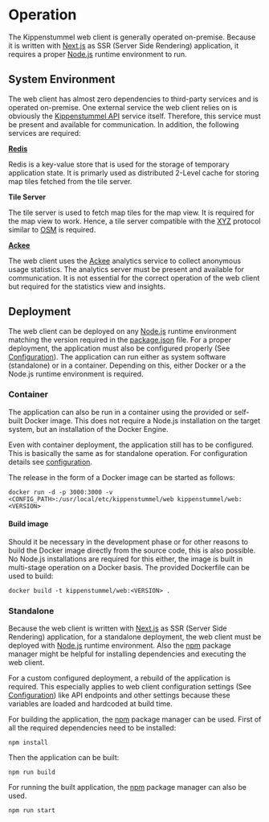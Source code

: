 # Operation

The Kippenstummel web client is generally operated on-premise. Because it is written
with [Next.js](https://nextjs.org/) as SSR (Server Side Rendering) application, it
requires a proper [Node.js](https://nodejs.org/) runtime environment to run.

## System Environment

The web client has almost zero dependencies to third-party services and is
operated on-premise. One external service the web client relies on is
obviously the [Kippenstummel API](https://github.com/MuellerConstantin/kippenstummel-api)
service itself. Therefore, this service must be present and available for
communication. In addition, the following services are required:

**[Redis](https://redis.io/)**

Redis is a key-value store that is used for the storage of temporary application state. It is primarly
used as distributed 2-Level cache for storing map tiles fetched from the tile server.

**Tile Server**

The tile server is used to fetch map tiles for the map view. It is required for the map view to work.
Hence, a tile server compatible with the [XYZ](https://en.wikipedia.org/wiki/Tiled_web_map) protocol
similar to [OSM](https://www.openstreetmap.org/) is required.

**[Ackee](https://ackee.electerious.com/)**

The web client uses the [Ackee](https://ackee.electerious.com/) analytics service to collect anonymous usage
statistics. The analytics server must be present and available for communication. It is not essential for
the correct operation of the web client but required for the statistics view and insights.

## Deployment

The web client can be deployed on any [Node.js](https://nodejs.org/) runtime
environment matching the version required in the [package.json](/package.json)
file. For a proper deployment, the application must also be configured properly
(See [Configuration](./configuration.md)). The application can run either as
system software (standalone) or in a container. Depending on this, either
Docker or a the Node.js runtime environment is required.

### Container

The application can also be run in a container using the provided or self-built
Docker image. This does not require a Node.js installation on the target system,
but an installation of the Docker Engine.

Even with container deployment, the application still has to be configured. This
is basically the same as for standalone operation. For configuration details
see [configuration](./configuration.md).

The release in the form of a Docker image can be started as follows:

```shell
docker run -d -p 3000:3000 -v <CONFIG_PATH>:/usr/local/etc/kippenstummel/web kippenstummel/web:<VERSION>
```

#### Build image

Should it be necessary in the development phase or for other reasons to build
the Docker image directly from the source code, this is also possible. No Node.js
installations are required for this either, the image is built in multi-stage
operation on a Docker basis. The provided Dockerfile can be used to build:

```shell
docker build -t kippenstummel/web:<VERSION> .
```

### Standalone

Because the web client is written with [Next.js](https://nextjs.org/) as SSR
(Server Side Rendering) application, for a standalone deployment, the web client
must be deployed with [Node.js](https://nodejs.org/) runtime environment. Also the
[npm](https://www.npmjs.com/) package manager might be helpful for installing
dependencies and executing the web client.

For a custom configured deployment, a rebuild of the application is required. This
especially applies to web client configuration settings
(See [Configuration](./configuration.md)) like API endpoints and other settings
because these variables are loaded and hardcoded at build time.

For building the application, the [npm](https://www.npmjs.com/) package manager
can be used. First of all the required dependencies need to be installed:

```shell
npm install
```

Then the application can be built:

```shell
npm run build
```

For running the built application, the [npm](https://www.npmjs.com/) package manager
can also be used.

```shell
npm run start
```
